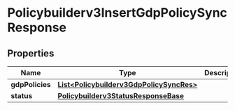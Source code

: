 

# Policybuilderv3InsertGdpPolicySyncResponse


## Properties

| Name | Type | Description | Notes |
|------------ | ------------- | ------------- | -------------|
|**gdpPolicies** | [**List&lt;Policybuilderv3GdpPolicySyncRes&gt;**](Policybuilderv3GdpPolicySyncRes.md) |  |  [optional] |
|**status** | [**Policybuilderv3StatusResponseBase**](Policybuilderv3StatusResponseBase.md) |  |  [optional] |



